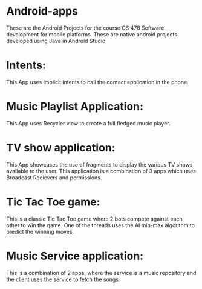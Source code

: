 # Android-apps
These are the Android Projects for the course CS 478 Software development for mobile platforms.
These are native android projects developed using Java in Android Studio

# Intents:
This App uses implicit intents to call the contact application in the phone.

# Music Playlist Application:
This App uses Recycler view to create a full fledged music player.

# TV show application:
This App showcases the use of fragments to display the various TV shows available to the user.
This application is a combination of 3 apps which uses Broadcast Recievers and permissions.

# Tic Tac Toe game:
This is a classic Tic Tac Toe game where 2 bots compete against each other to win the game.
One of the threads uses the AI min-max algorithm to predict the winning moves.

# Music Service application:
This is a combination of 2 apps, where the service is a music repository and the client uses the service to fetch the songs.

